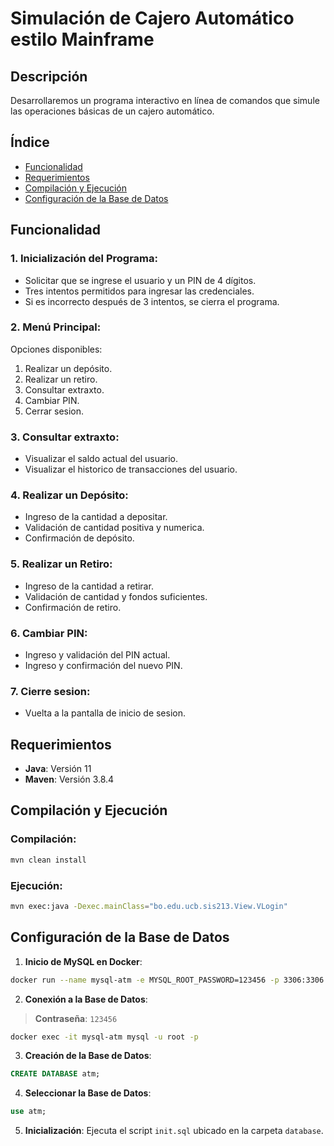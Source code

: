 # Simulación de Cajero Automático estilo Mainframe

## Descripción
Desarrollaremos un programa interactivo en línea de comandos que simule las operaciones básicas de un cajero automático.

## Índice
- [Funcionalidad](#funcionalidad)
- [Requerimientos](#requerimientos)
- [Compilación y Ejecución](#compilación-y-ejecución)
- [Configuración de la Base de Datos](#configuración-de-la-base-de-datos)

## Funcionalidad

### 1. Inicialización del Programa:
- Solicitar que se ingrese el usuario y un PIN de 4 dígitos.
- Tres intentos permitidos para ingresar las credenciales.
- Si es incorrecto después de 3 intentos, se cierra el programa.

### 2. Menú Principal:
Opciones disponibles:
1. Realizar un depósito.
2. Realizar un retiro.
3. Consultar extraxto.
4. Cambiar PIN.
5. Cerrar sesion.

### 3. Consultar extraxto:
- Visualizar el saldo actual del usuario.
- Visualizar el historico de transacciones del usuario.

### 4. Realizar un Depósito:
- Ingreso de la cantidad a depositar.
- Validación de cantidad positiva y numerica.
- Confirmación de depósito.

### 5. Realizar un Retiro:
- Ingreso de la cantidad a retirar.
- Validación de cantidad y fondos suficientes.
- Confirmación de retiro.

### 6. Cambiar PIN:
- Ingreso y validación del PIN actual.
- Ingreso y confirmación del nuevo PIN.

### 7. Cierre sesion:
- Vuelta a la pantalla de inicio de sesion.

## Requerimientos
- **Java**: Versión 11
- **Maven**: Versión 3.8.4

## Compilación y Ejecución

### Compilación:
```bash
mvn clean install
```

### Ejecución:
```bash
mvn exec:java -Dexec.mainClass="bo.edu.ucb.sis213.View.VLogin"
```

## Configuración de la Base de Datos

1. **Inicio de MySQL en Docker**:
```bash
docker run --name mysql-atm -e MYSQL_ROOT_PASSWORD=123456 -p 3306:3306 -d mysql:8
```

2. **Conexión a la Base de Datos**:

> **Contraseña**: `123456`

```bash
docker exec -it mysql-atm mysql -u root -p
```

3. **Creación de la Base de Datos**:
```sql
CREATE DATABASE atm;
```

4. **Seleccionar la Base de Datos**:
```sql
use atm;
```

5. **Inicialización**:
Ejecuta el script `init.sql` ubicado en la carpeta `database`.